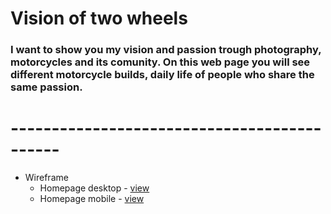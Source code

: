 # Vision of two wheels

 ### I want to show you my vision and passion trough photography, motorcycles and its comunity. On this web page you will see different motorcycle builds, daily life of people who share the same passion.

 # --------------------------------------------
 
 * Wireframe
    * Homepage desktop - [view]("wireframe/desktop/homepage.png")
    * Homepage mobile - [view]("wireframe/mobile/homepage.png")







